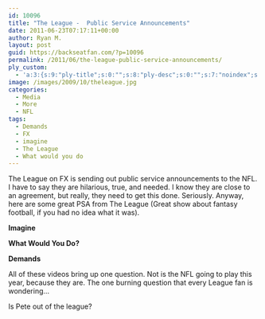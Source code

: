 ```yaml
---
id: 10096
title: "The League -  Public Service Announcements"
date: 2011-06-23T07:17:11+00:00
author: Ryan M.
layout: post
guid: https://backseatfan.com/?p=10096
permalink: /2011/06/the-league-public-service-announcements/
ply_custom:
  - 'a:3:{s:9:"ply-title";s:0:"";s:8:"ply-desc";s:0:"";s:7:"noindex";s:0:"";}'
image: /images/2009/10/theleague.jpg
categories:
  - Media
  - More
  - NFL
tags:
  - Demands
  - FX
  - imagine
  - The League
  - What would you do
---
```


<div class="entry">
  <p>
    The League on FX is sending out public service announcements to the NFL. I have to say they are hilarious, true, and needed. I know they are close to an agreement, but really, they need to get this done. Seriously. Anyway, here are some great PSA from The League (Great show about fantasy football, if you had no idea what it was).
  </p>

  <p>
    <strong>Imagine </strong>
  </p>

  <p>
  </p>

  <p>
    <strong>What Would You Do? </strong>
  </p>

  <p>
  </p>

  <p>
    <strong>Demands </strong>
  </p>

  <p>
  </p>

  <p>
    All of these videos bring up one question. Not is the NFL going to play this year, because they are. The one burning question that every League fan is wondering&#8230;
  </p>

  <p>
    Is Pete out of the league?
  </p>
</div>
